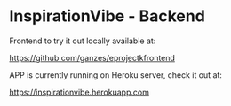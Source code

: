 # InspirationVibe - Backend

Frontend to try it out locally available at:

https://github.com/ganzes/eprojectkfrontend

APP is currently running on Heroku server, check it out at:

https://inspirationvibe.herokuapp.com